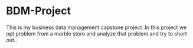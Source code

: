# BDM-Project
This is my business data management capstone project  .In this project we opt problem from a marble store and analyze that problem and try to short out..

